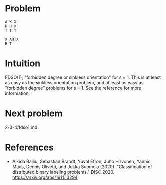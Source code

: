 # Problem

    A X X
    H H X
    T T T

    X AHTX
    H T

# Intuition

FDSO(1), "forbidden degree or sinkless orientation" for s = 1. This is at least as easy as the sinkless orientation problem, and at least as easy as "forbidden degree" problems for s = 1. See the reference for more information.

# Next problem

2-3-4/fdso1.md

# References

- Alkida Balliu, Sebastian Brandt, Yuval Efron, Juho Hirvonen, Yannic Maus, Dennis Olivetti, and Jukka Suomela (2020): "Classification of distributed binary labeling problems." DISC 2020. https://arxiv.org/abs/1911.13294

